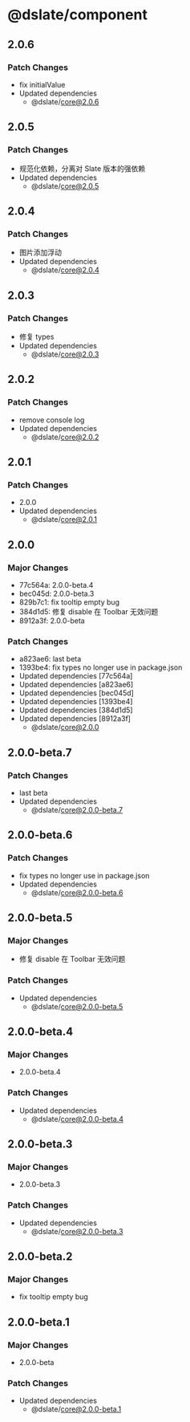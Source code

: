 # @dslate/component

## 2.0.6

### Patch Changes

- fix initialValue
- Updated dependencies
  - @dslate/core@2.0.6

## 2.0.5

### Patch Changes

- 规范化依赖，分离对 Slate 版本的强依赖
- Updated dependencies
  - @dslate/core@2.0.5

## 2.0.4

### Patch Changes

- 图片添加浮动
- Updated dependencies
  - @dslate/core@2.0.4

## 2.0.3

### Patch Changes

- 修复 types
- Updated dependencies
  - @dslate/core@2.0.3

## 2.0.2

### Patch Changes

- remove console log
- Updated dependencies
  - @dslate/core@2.0.2

## 2.0.1

### Patch Changes

- 2.0.0
- Updated dependencies
  - @dslate/core@2.0.1

## 2.0.0

### Major Changes

- 77c564a: 2.0.0-beta.4
- bec045d: 2.0.0-beta.3
- 829b7c1: fix tooltip empty bug
- 384d1d5: 修复 disable 在 Toolbar 无效问题
- 8912a3f: 2.0.0-beta

### Patch Changes

- a823ae6: last beta
- 1393be4: fix types no longer use in package.json
- Updated dependencies [77c564a]
- Updated dependencies [a823ae6]
- Updated dependencies [bec045d]
- Updated dependencies [1393be4]
- Updated dependencies [384d1d5]
- Updated dependencies [8912a3f]
  - @dslate/core@2.0.0

## 2.0.0-beta.7

### Patch Changes

- last beta
- Updated dependencies
  - @dslate/core@2.0.0-beta.7

## 2.0.0-beta.6

### Patch Changes

- fix types no longer use in package.json
- Updated dependencies
  - @dslate/core@2.0.0-beta.6

## 2.0.0-beta.5

### Major Changes

- 修复 disable 在 Toolbar 无效问题

### Patch Changes

- Updated dependencies
  - @dslate/core@2.0.0-beta.5

## 2.0.0-beta.4

### Major Changes

- 2.0.0-beta.4

### Patch Changes

- Updated dependencies
  - @dslate/core@2.0.0-beta.4

## 2.0.0-beta.3

### Major Changes

- 2.0.0-beta.3

### Patch Changes

- Updated dependencies
  - @dslate/core@2.0.0-beta.3

## 2.0.0-beta.2

### Major Changes

- fix tooltip empty bug

## 2.0.0-beta.1

### Major Changes

- 2.0.0-beta

### Patch Changes

- Updated dependencies
  - @dslate/core@2.0.0-beta.1
